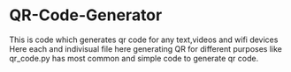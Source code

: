 # QR-Code-Generator
This is code which generates qr code for any text,videos and wifi devices
Here each and indivisual file here generating QR for different purposes
like qr_code.py has most common and simple code to generate qr code.

